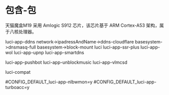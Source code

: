 # 包含-包

天猫魔盒M19 采用 Amlogic S912 芯片，该芯片基于 ARM Cortex-A53 架构，属于八核处理器。 ‌



luci-app-ddns
network->ipadressAndName->ddns-cloudflare
basesystem->dnsmasq-full
basesystem->block-mount
luci
luci-app-ssr-plus
luci-app-wol
luci-app-upnp
luci-app-smartdns

luci-app-pushbot
luci-app-unblockmusic
luci-app-vlmcsd

luci-compat

#CONFIG_DEFAULT_luci-app-nlbwmon=y
#CONFIG_DEFAULT_luci-app-turboacc=y